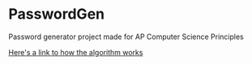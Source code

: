 # PasswordGen

Password generator project made for AP Computer Science Principles

[Here's a link to how the algorithm works](https://docs.google.com/presentation/d/10HxKnU2FUFrw0AENNvbZCR52CL4C-CT61RiUViYANF4/edit?usp=sharing)